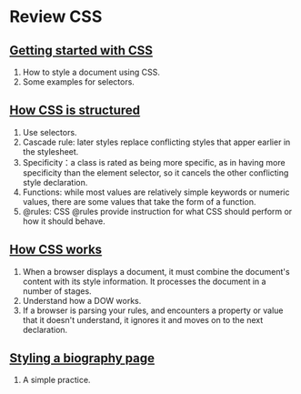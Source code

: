 <h1>Review CSS</h1>

<h2><a href="https://developer.mozilla.org/en-US/docs/Learn/CSS/First_steps/Getting_started">Getting started with CSS</a></h2>
<ol>
<li>How to style a document using CSS.</li>
<li>Some examples for selectors.</li>
</ol>

<h2><a href="https://developer.mozilla.org/en-US/docs/Learn/CSS/First_steps/How_CSS_is_structured">How CSS is structured</a></h2>
<ol>
<li>Use selectors.</li>
<li>Cascade rule: later styles replace conflicting styles that apper earlier in the stylesheet.</li>
<li>Specificity：a class is rated as being more specific, as in having more specificity than the element selector, so it cancels the other conflicting style declaration.</li>
<li>Functions: while most values are relatively simple keywords or numeric values, there are some values that take the form of a function.</li>
<li>@rules: CSS @rules provide instruction for what CSS should perform or how it should behave.</li>
</ol>


<h2><a href="https://developer.mozilla.org/en-US/docs/Learn/CSS/First_steps/How_CSS_works">How CSS works</a></h2>
<ol>
<li>When a browser displays a document, it must combine the document's content with its style information. It processes the document in a number of stages.</li>
<li>Understand how a DOW works.</li>
<li>If a browser is parsing your rules, and encounters a property or value that it doesn't understand, it ignores it and moves on to the next declaration.</li>
</ol>

<h2><a href="https://developer.mozilla.org/en-US/docs/Learn/CSS/First_steps/Styling_a_biography_page">Styling a biography page</a></h2>
<ol>
<li>A simple practice.</li>
</ol>